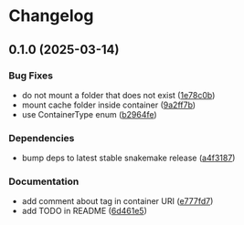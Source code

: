 # Changelog

## 0.1.0 (2025-03-14)


### Bug Fixes

* do not mount a folder that does not exist ([1e78c0b](https://github.com/snakemake/snakemake-software-deployment-plugin-container/commit/1e78c0bb0ff3c4066c99b6a0cdb29873f1094e76))
* mount cache folder inside container ([9a2ff7b](https://github.com/snakemake/snakemake-software-deployment-plugin-container/commit/9a2ff7b4f95cb491a84f11d722381c0de7d810cd))
* use ContainerType enum ([b2964fe](https://github.com/snakemake/snakemake-software-deployment-plugin-container/commit/b2964fe5b224a3dd1e917d7f31a5dca51fe0fb0b))


### Dependencies

* bump deps to latest stable snakemake release ([a4f3187](https://github.com/snakemake/snakemake-software-deployment-plugin-container/commit/a4f3187a0a5d66c4d26013c3bbb7e707e8def674))


### Documentation

* add comment about tag in container URI ([e777fd7](https://github.com/snakemake/snakemake-software-deployment-plugin-container/commit/e777fd78a7ba55386276ad3dce91b94fa8879f56))
* add TODO in README ([6d461e5](https://github.com/snakemake/snakemake-software-deployment-plugin-container/commit/6d461e5d94ecb20e98d13460e93bd6fa2b6b4a88))
